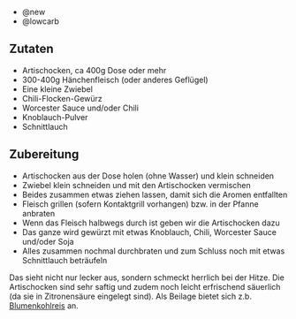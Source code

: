 - @new
- @lowcarb

## Zutaten
- Artischocken, ca 400g Dose oder mehr
- 300-400g Hänchenfleisch (oder anderes Geflügel)
- Eine kleine Zwiebel
- Chili-Flocken-Gewürz
- Worcester Sauce und/oder Chili
- Knoblauch-Pulver
- Schnittlauch

## Zubereitung
- Artischocken aus der Dose holen (ohne Wasser) und klein schneiden
- Zwiebel klein schneiden und mit den Artischocken vermischen
- Beides zusammen etwas ziehen lassen, damit sich die Aromen entfallten
- Fleisch grillen (sofern Kontaktgrill vorhangen) bzw. in der Pfanne anbraten
- Wenn das Fleisch halbwegs durch ist geben wir die Artischocken dazu
- Das ganze wird gewürzt mit etwas Knoblauch, Chili, Worcester Sauce und/oder Soja
- Alles zusammen nochmal durchbraten und zum Schluss noch mit etwas Schnittlauch beträufeln

Das sieht nicht nur lecker aus, sondern schmeckt herrlich bei der Hitze. Die Artischocken sind sehr saftig und zudem noch leicht erfrischend säuerlich (da sie in Zitronensäure eingelegt sind). Als Beilage bietet sich z.b. [Blumenkohlreis](/beilagen/Blumenkohlreis.html) an.
